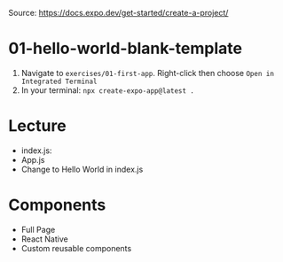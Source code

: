 
Source: https://docs.expo.dev/get-started/create-a-project/

# 01-hello-world-blank-template
1. Navigate to `exercises/01-first-app`. Right-click then choose `Open in Integrated Terminal`
2. In your terminal: `npx create-expo-app@latest .`

# Lecture
- index.js: 
- App.js
- Change to Hello World in index.js

# Components
- Full Page 
- React Native
- Custom reusable components
